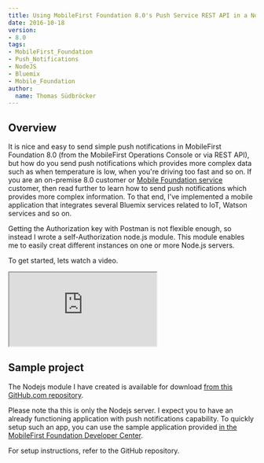 ```yaml
---
title: Using MobileFirst Foundation 8.0's Push Service REST API in a Node.js-based server
date: 2016-10-18
version:
- 8.0
tags:
- MobileFirst_Foundation
- Push_Notifications
- NodeJS
- Bluemix
- Mobile_Foundation
author:
  name: Thomas Südbröcker
---
```

## Overview
It is nice and easy to send simple push notifications in MobileFirst Foundation 8.0 (from the MobileFirst Operations Console or via REST API), but how do you send push notifications which provides more complex data such as when temperature is low, when you're driving too fast and so on.
If you are an on-premise 8.0 customer or [Mobile Foundation service](https://console.bluemix.net/catalog/services/mobile-foundation) customer, then read further to learn  how to  send push notifications which provides more complex information.
To that end, I've implemented a mobile application that integrates several Bluemix services related to IoT, Watson services and so on.

Getting the Authorization key with Postman is not flexible enough, so instead I wrote a self-Authorization node.js module. This module enables me to easily creat different instances on one or more Node.js servers.

To get started, lets watch a video.

<div class="sizer">
    <div class="embed-responsive embed-responsive-16by9">
        <iframe src="https://www.youtube.com/embed/VbSQpY5hOzU"></iframe>
    </div>
</div>

## Sample project
The Nodejs module I have created is available for download [from this GitHub.com repository](https://github.com/thomassuedbroecker/MobileFirstPushV8OnNodeJS).  

Please note tha this is only the Nodejs server. I expect you to have an already functioning application with push notifications capability. To quickly setup such an app, you can use the sample application provided [in the MobileFirst Foundation Developer Center](https://github.com/MobileFirst-Platform-Developer-Center/PushNotificationsCordova/tree/release80).

For setup instructions, refer to the GitHub repository.
